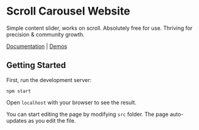 # Scroll Carousel Website

Simple content slider, works on scroll. Absolutely free for use. Thriving for precision & community growth.

[Documentation](https://asif-jalil.github.io/scroll-carousel-website) | [Demos](https://asif-jalil.github.io/scroll-carousel-website/#demos)

## Getting Started

First, run the development server:

```
npm start
```

Open `localhost` with your browser to see the result.

You can start editing the page by modifying `src` folder. The page auto-updates as you edit the file.

